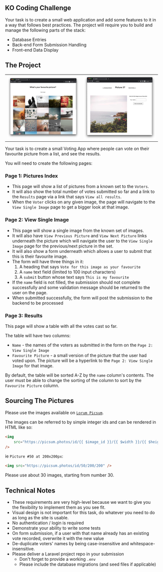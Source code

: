 ## KO Coding Challenge

Your task is to create a small web application and add some features to it in a
way that follows best practices. The project will require you to build and manage the following parts of the stack:

-   Database Entries
-   Back-end Form Submission Handling
-   Front-end Data Display

## The Project

<table>
    <tr>
        <td>
            <img src="screenshot.png">
        </td>
        <td>
            <img src="screenshot-2.png">
        </td> 
    </tr>
</table>

Your task is to create a small Voting App where people can vote on their favourite picture from a list, and see the results.

You will need to create the following pages:

### Page 1: Pictures Index

-   This page will show a list of pictures from a known set to the `Voters`.
-   It will also show the total number of votes submitted so far and a link to
    the `Results` page via a link that says `View all results`.
-   When the `Voter` clicks on any given image, the page will navigate to the
    `View Single Image` page to get a bigger look at that image.

### Page 2: View Single Image

-   This page will show a single image from the known set of images.
-   It will also have `View Previous Picture` and `View Next Picture` links
    underneath the picture which will navigate the user to the `View Single Image` page for the previous/next picture in the set.
-   It will also show a form underneath which allows a user to submit that
    this is their favourite image.
-   The form will have three things in it:
    1. A heading that says `Vote for this image as your favourite`
    2. A `name` text field (limited to 100 input characters)
    3. A `submit` button whose text says `This is my favourite`
-   If the `name` field is not filled, the submission should not complete
    successfully and some validation message should be returned to the user on
    the page.
-   When submitted successfully, the form will post the submission to the backend to be processed

### Page 3: Results

This page will show a table with all the votes cast so far.

The table will have two columns:

-   `Name` - the names of the voters as submitted in the form on the
    `Page 2: View Single Image`
-   `Favourite Picture` - a small version of the picture that the user had voted
    upon. The picture will be a hyperlink to the `Page 2: View Single Image` for
    that image.

By default, the table will be sorted A-Z by the `name` column's contents.
The user must be able to change the sorting of the column to sort by the
`Favourite Picture` column.

## Sourcing The Pictures

Please use the images available on [`Lorum Picsum`](https://picsum.photos/images#2).

The images can be referred to by simple integer ids and can be rendered in HTML
like so:

```html
<img
    src="https://picsum.photos/id/{{ $image_id }}/{{ $width }}/{{ $height }}"
/>
```

ie `Picture #50 at 200x200px`:

```html
<img src="https://picsum.photos/id/50/200/200" />
```

Please use about 30 images, starting from number 30.

## Technical Notes

-   These requirements are very high-level because we want to give you the
    flexibility to implement them as you see fit.
-   Visual design is not important for this task, do whatever you need to do
    as long as the site is usable.
-   No authentication / login is required
-   Demonstrate your ability to write some tests
-   On form submission, if a user with that name already has an existing vote
    recorded, overwrite it with the new value
-   De-duplicate voters' names by being case-insensitive and whitespace-insensitive.
-   Please deliver a Laravel project repo in your submission
    -   Don't forget to provide a working `.env`
    -   Please include the database migrations (and seed files if applicable)

